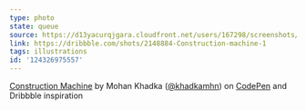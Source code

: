 ```yaml
---
type: photo
state: queue
source: https://d13yacurqjgara.cloudfront.net/users/167298/screenshots/2148884/construction-machine.gif
link: https://dribbble.com/shots/2148884-Construction-machine-1
tags: illustrations
id: '124326975557'
---
```

<p data-height="332" data-theme-id="6516" data-slug-hash="NqBGOW" data-default-tab="result" data-user="khadkamhn" class='codepen'><a href='http://codepen.io/khadkamhn/pen/NqBGOW/'>Construction Machine</a> by Mohan Khadka (<a href='http://codepen.io/khadkamhn'>@khadkamhn</a>) on <a href='http://codepen.io'>CodePen</a> and Dribbble inspiration</p>
